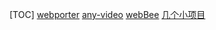 [TOC]
[webporter](https://github.com/brianway/webporter)
[any-video](https://github.com/ChinaSilence/any-video)
[webBee](https://github.com/java-webbee/webBee)
[几个小项目](http://www.36dsj.com/archives/61339)